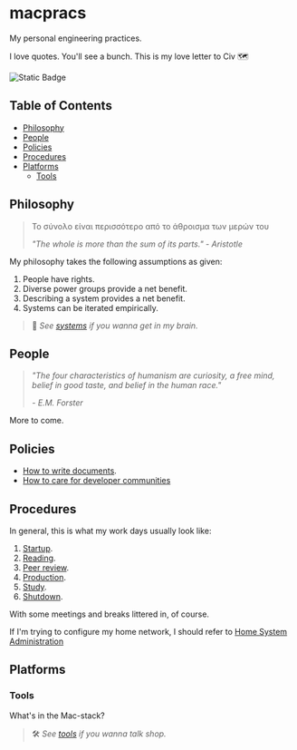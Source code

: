 macpracs
=========

My personal engineering practices.

I love quotes. You'll see a bunch. This is my love letter to Civ 🗺️

![Static Badge](https://img.shields.io/badge/version-2.5.2-66023c)

Table of Contents
------------------

- [Philosophy](#philosophy)
- [People](#people)
- [Policies](#policies)
- [Procedures](#procedures)
- [Platforms](#platforms)
	- [Tools](#tools)

Philosophy
-----------

> Το σύνολο είναι περισσότερο από το άθροισμα των μερών του
>
> *"The whole is more than the sum of its parts."*
> *- Aristotle*

My philosophy takes the following assumptions as given:
1. People have rights.
2. Diverse power groups provide a net benefit.
3. Describing a system provides a net benefit.
4. Systems can be iterated empirically.

> 🧠 *See [systems](systems.md) if you wanna get in my brain.*

People
------

> *"The four characteristics of humanism are curiosity, a free mind, belief in good taste, and belief in the human race."*
> 
> *- E.M. Forster*

More to come.

Policies
--------

- [How to write documents](/policies/doc-style-guide.md).
- [How to care for developer communities](/policies/community-needs-assessment.md)

Procedures
-----------

In general, this is what my work days usually look like:
1. [Startup](/procedures/startup.md).
2. [Reading](/procedures/reading.md).
3. [Peer review](/procedures/peer-review.md).
4. [Production](/procedures/production.md).
7. [Study](/procedures/study.md).
8. [Shutdown](/procedures/shutdown.md).

With some meetings and breaks littered in, of course.

If I'm trying to configure my home network, I should refer to [Home System Administration](procedures/home-sysadmin.md)

Platforms
----------

### Tools

What's in the Mac-stack?

> 🛠️ *See [tools](tools/README.md) if you wanna talk shop.*
